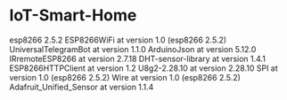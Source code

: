 # IoT-Smart-Home

esp8266 2.5.2
ESP8266WiFi at version 1.0 (esp8266 2.5.2)
UniversalTelegramBot at version 1.1.0
ArduinoJson at version 5.12.0
IRremoteESP8266 at version 2.7.18
DHT-sensor-library at version 1.4.1
ESP8266HTTPClient at version 1.2 
U8g2-2.28.10 at version 2.28.10
SPI at version 1.0 (esp8266 2.5.2)
Wire at version 1.0 (esp8266 2.5.2)
Adafruit_Unified_Sensor at version 1.1.4

